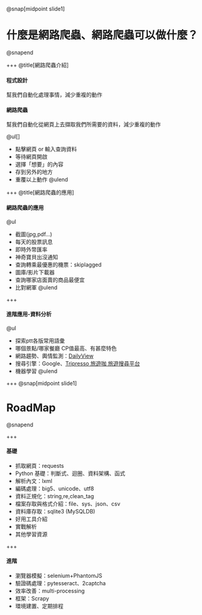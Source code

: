 @snap[midpoint slide1]
<h1>什麼是網路爬蟲、網路爬蟲可以做什麼？</h1>
@snapend

+++
@title[網路爬蟲介紹]
#### 程式設計
幫我們自動化處理事情，減少重複的動作

#### 網路爬蟲
幫我們自動化從網頁上去擷取我們所需要的資料，減少重複的動作

@ul[]
- 點擊網頁 or 輸入查詢資料
- 等待網頁開啟
- 選擇「想要」的內容
- 存到另外的地方
- 重覆以上動作
@ulend

+++
@title[網路爬蟲的應用]
#### 網路爬蟲的應用

@ul[](false)
- 截圖(jpg,pdf...)
- 每天的股票訊息
- 即時外幣匯率
- 神奇寶貝出沒通知
- 查詢轉乘最優惠的機票：skiplagged
- 圖庫/影片下載器
- 查詢哪家店面賣的商品最便宜
- 比對網軍
@ulend

+++
#### 進階應用-資料分析
@ul[](false)
- 探索ptt各版常用語彙
- 哪個景點/哪家餐廳 CP值最高、有甚麼特色
- 網路趨勢、輿情監測：[DailyView](https://dailyview.tw/Daily/2016/06/19)
- 搜尋引擎：Google、[Tripresso 旅遊咖 旅遊搜尋平台](https://www.tripresso.com/)
- 機器學習
@ulend

+++
@snap[midpoint slide1]
<h1>RoadMap</h1>
@snapend

+++
#### 基礎
- 抓取網頁：requests
- Python 基礎：判斷式、迴圈、資料架構、函式
- 解析內文：lxml
- 編碼處理：big5、unicode、utf8
- 資料正規化：string,re,clean_tag
- 檔案存取與格式介紹：file、sys、json、csv
- 資料庫存取：sqlite3 (MySQLDB)
- 好用工具介紹
- 實戰解析
- 其他學習資源


+++
#### 進階
- 瀏覽器模擬：selenium+PhantomJS
- 驗證碼處理：pytesseract、2captcha
- 效率改善：multi-processing
- 框架：Scrapy
- 環境建置、定期排程